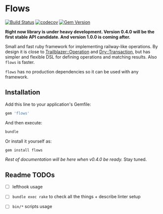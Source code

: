 # Flows

[![Build Status](https://github.com/ffloyd/flows/workflows/Build/badge.svg)](https://github.com/ffloyd/flows/actions)
[![codecov](https://codecov.io/gh/ffloyd/flows/branch/master/graph/badge.svg)](https://codecov.io/gh/ffloyd/flows)
[![Gem Version](https://badge.fury.io/rb/flows.svg)](https://badge.fury.io/rb/flows)

**Right now library is under heavy development. Version 0.4.0 will be the first stable API candidate. And version 1.0.0 is coming after.**

Small and fast ruby framework for implementing railway-like operations.
By design it is close to [Trailblazer::Operation](http://trailblazer.to/gems/operation/2.0/) and [Dry::Transaction](https://dry-rb.org/gems/dry-transaction/),
but has simpler and flexible DSL for defining operations and matching results. Also `flows` is faster.

`flows` has no production dependencies so it can be used with any framework.

## Installation

Add this line to your application's Gemfile:

```ruby
gem 'flows'
```

And then execute:

```sh
bundle
```

Or install it yourself as:

```sh
gem install flows
```

_Rest of documentation will be here when v0.4.0 be ready._ Stay tuned.

## Readme TODOs

* [ ] lefthook usage
* [ ] `bundle exec rake` to check all the things + describe linter setup
* [ ] `bin/*` scripts usage

